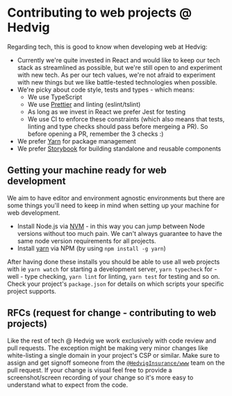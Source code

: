 # Contributing to web projects @ Hedvig

Regarding tech, this is good to know when developing web at Hedvig:

  - Currently we're quite invested in React and would like to keep our tech stack as streamlined as possible, but
    we're still open to and experiment with new tech. As per our tech values, we're not afraid to
    experiment with new things but we like battle-tested technologies when possible.
  - We're picky about code style, tests and types - which means:
    - We use TypeScript
    - We use [Prettier](https://www.npmjs.com/package/prettier) and linting (eslint/tslint)
    - As long as we invest in React we prefer Jest for testing
    - We use CI to enforce these constraints (which also means that tests, linting and type
      checks should pass before mergeing a PR). So before opening a PR, remember the 3 checks :)
  - We prefer [Yarn](https://yarnpkg.com/) for package management
  - We prefer [Storybook](https://storybook.js.org/) for building standalone and reusable components

## Getting your machine ready for web development

We aim to have editor and environment agnostic environments but there are some things you'll need to keep in mind
when setting up your machine for web development.

  - Install Node.js via [NVM](https://github.com/nvm-sh/nvm#installing-and-updating) - in this way you can jump
    between Node versions without too much pain. We can't always guarantee to have the same node version requirements
    for all projects.
  - Install [yarn](https://yarnpkg.com/) via NPM (by using `npm install -g yarn`)

After having done these installs you should be able to use all web projects with ie `yarn watch` for starting a development
server, `yarn typecheck` for - well - type checking, `yarn lint` for linting, `yarn test` for testing and so on.
Check your project's `package.json` for details on which scripts your specific project supports.


## RFCs (request for change - contributing to web projects)

Like the rest of tech @ Hedvig we work exclusively with code review and pull requests. The exception might be making very minor
changes like white-listing a single domain in your project's CSP or similar. Make sure to assign and get signoff someone from the
[`@HedvigInsurance/www`](https://github.com/orgs/HedvigInsurance/teams/www) team on the pull request. If your change
is visual feel free to provide a screenshot/screen recording of your change so it's more easy to understand what to expect
from the code.

